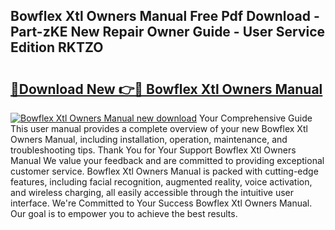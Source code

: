 ## Bowflex Xtl Owners Manual Free Pdf Download - Part-zKE New Repair Owner Guide - User Service Edition RKTZO

# <h2><a href="http://bc28539.oget.top/?id=Bowflex+Xtl+Owners+Manual">🔗Download New 👉🔴 Bowflex Xtl Owners Manual</a></h2>

[![Bowflex Xtl Owners Manual new download](https://i.imgur.com/5g1atiW.png)](http://bc28539.oget.top/?id=Bowflex+Xtl+Owners+Manual)
Your Comprehensive Guide This user manual provides a complete overview of your new Bowflex Xtl Owners Manual, including installation, operation, maintenance, and troubleshooting tips. Thank You for Your Support Bowflex Xtl Owners Manual We value your feedback and are committed to providing exceptional customer service. Bowflex Xtl Owners Manual is packed with cutting-edge features, including facial recognition, augmented reality, voice activation, and wireless charging, all easily accessible through the intuitive user interface. We're Committed to Your Success Bowflex Xtl Owners Manual. Our goal is to empower you to achieve the best results.
